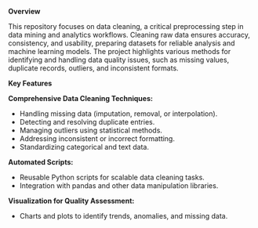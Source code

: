**Overview**

This repository focuses on data cleaning, a critical preprocessing step in data mining and analytics workflows. Cleaning raw data ensures accuracy, consistency, and usability, preparing datasets for reliable analysis and machine learning models. The project highlights various methods for identifying and handling data quality issues, such as missing values, duplicate records, outliers, and inconsistent formats.

**Key Features**

**Comprehensive Data Cleaning Techniques:**

- Handling missing data (imputation, removal, or interpolation).
- Detecting and resolving duplicate entries.
- Managing outliers using statistical methods.
- Addressing inconsistent or incorrect formatting.
- Standardizing categorical and text data.

**Automated Scripts:**

- Reusable Python scripts for scalable data cleaning tasks.
- Integration with pandas and other data manipulation libraries.

**Visualization for Quality Assessment:**

- Charts and plots to identify trends, anomalies, and missing data.
